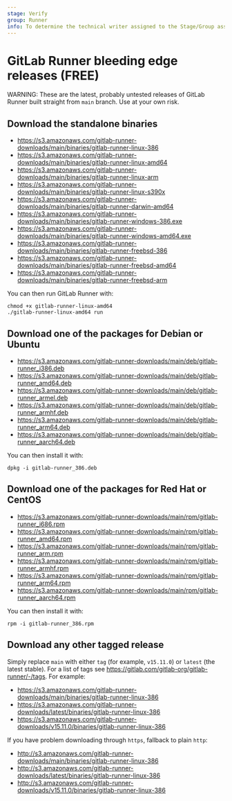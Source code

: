 ```yaml
---
stage: Verify
group: Runner
info: To determine the technical writer assigned to the Stage/Group associated with this page, see https://about.gitlab.com/handbook/product/ux/technical-writing/#assignments
---
```


# GitLab Runner bleeding edge releases **(FREE)**

WARNING:
These are the latest, probably untested releases of GitLab Runner built straight
from `main` branch. Use at your own risk.

## Download the standalone binaries

- <https://s3.amazonaws.com/gitlab-runner-downloads/main/binaries/gitlab-runner-linux-386>
- <https://s3.amazonaws.com/gitlab-runner-downloads/main/binaries/gitlab-runner-linux-amd64>
- <https://s3.amazonaws.com/gitlab-runner-downloads/main/binaries/gitlab-runner-linux-arm>
- <https://s3.amazonaws.com/gitlab-runner-downloads/main/binaries/gitlab-runner-linux-s390x>
- <https://s3.amazonaws.com/gitlab-runner-downloads/main/binaries/gitlab-runner-darwin-amd64>
- <https://s3.amazonaws.com/gitlab-runner-downloads/main/binaries/gitlab-runner-windows-386.exe>
- <https://s3.amazonaws.com/gitlab-runner-downloads/main/binaries/gitlab-runner-windows-amd64.exe>
- <https://s3.amazonaws.com/gitlab-runner-downloads/main/binaries/gitlab-runner-freebsd-386>
- <https://s3.amazonaws.com/gitlab-runner-downloads/main/binaries/gitlab-runner-freebsd-amd64>
- <https://s3.amazonaws.com/gitlab-runner-downloads/main/binaries/gitlab-runner-freebsd-arm>

You can then run GitLab Runner with:

```shell
chmod +x gitlab-runner-linux-amd64
./gitlab-runner-linux-amd64 run
```

## Download one of the packages for Debian or Ubuntu

- <https://s3.amazonaws.com/gitlab-runner-downloads/main/deb/gitlab-runner_i386.deb>
- <https://s3.amazonaws.com/gitlab-runner-downloads/main/deb/gitlab-runner_amd64.deb>
- <https://s3.amazonaws.com/gitlab-runner-downloads/main/deb/gitlab-runner_armel.deb>
- <https://s3.amazonaws.com/gitlab-runner-downloads/main/deb/gitlab-runner_armhf.deb>
- <https://s3.amazonaws.com/gitlab-runner-downloads/main/deb/gitlab-runner_arm64.deb>
- <https://s3.amazonaws.com/gitlab-runner-downloads/main/deb/gitlab-runner_aarch64.deb>

You can then install it with:

```shell
dpkg -i gitlab-runner_386.deb
```

## Download one of the packages for Red Hat or CentOS

- <https://s3.amazonaws.com/gitlab-runner-downloads/main/rpm/gitlab-runner_i686.rpm>
- <https://s3.amazonaws.com/gitlab-runner-downloads/main/rpm/gitlab-runner_amd64.rpm>
- <https://s3.amazonaws.com/gitlab-runner-downloads/main/rpm/gitlab-runner_arm.rpm>
- <https://s3.amazonaws.com/gitlab-runner-downloads/main/rpm/gitlab-runner_armhf.rpm>
- <https://s3.amazonaws.com/gitlab-runner-downloads/main/rpm/gitlab-runner_arm64.rpm>
- <https://s3.amazonaws.com/gitlab-runner-downloads/main/rpm/gitlab-runner_aarch64.rpm>

You can then install it with:

```shell
rpm -i gitlab-runner_386.rpm
```

## Download any other tagged release

Simply replace `main` with either `tag` (for example, `v15.11.0`) or `latest` (the latest
stable). For a list of tags see <https://gitlab.com/gitlab-org/gitlab-runner/-/tags>.
For example:

- <https://s3.amazonaws.com/gitlab-runner-downloads/main/binaries/gitlab-runner-linux-386>
- <https://s3.amazonaws.com/gitlab-runner-downloads/latest/binaries/gitlab-runner-linux-386>
- <https://s3.amazonaws.com/gitlab-runner-downloads/v15.11.0/binaries/gitlab-runner-linux-386>

If you have problem downloading through `https`, fallback to plain `http`:

- <http://s3.amazonaws.com/gitlab-runner-downloads/main/binaries/gitlab-runner-linux-386>
- <http://s3.amazonaws.com/gitlab-runner-downloads/latest/binaries/gitlab-runner-linux-386>
- <http://s3.amazonaws.com/gitlab-runner-downloads/v15.11.0/binaries/gitlab-runner-linux-386>
